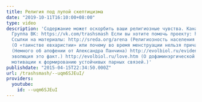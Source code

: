 ```yaml
---
title: Религия под лупой скептицизма
date: "2019-10-11T16:10:00+08:00"
type: video
description: 'Содержание может оскорбить ваши религиозные чувства. Канал: https://www.youtube.com/user/TrashRecord
  Группа ВК: https://vk.com/trashsmash Если вы хотите помочь проекту: http://vk.com/page-60312130_49201969
  Ссылки на материалы: http://sreda.org/arena (Религиозность населения в России) http://www.pravmir.ru/ob-uchastii-vernyih-v-evharistii/#ixzz3WEk8bvAS
  (О «таинстве евхаристии» или почему во время менструации нельзя причащаться.) http://scinquisitor.livejournal.com/33547.html
  (Немного об апофении от Александра Панчина) http://evolbiol.ru/evidence.htm (Почему
  эволюция это факт.) http://evolbiol.ru/love.htm (О дофаминэргической целеполагающей
  мотивации к формированию устойчивых парных связей.)'
publishdate: "2015-04-15T22:34:50.000Z"
url: /trashsmash/--uqm6SJEuI/
providers:
  youtube:
    id: --uqm6SJEuI
---
```

